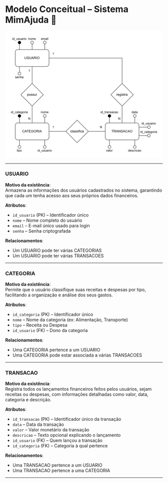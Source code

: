 # Modelo Conceitual – Sistema MimAjuda 💸

![Diagrama Entidade-Relacionamento (DER) do sistema MimAjuda](docs/banco/der_mimajuda.png)

---

### USUARIO

**Motivo da existência**:  
Armazena as informações dos usuários cadastrados no sistema, garantindo que cada um tenha acesso aos seus próprios dados financeiros.

**Atributos**:
- `id_usuario` (PK) – Identificador único
- `nome` – Nome completo do usuário
- `email` – E-mail único usado para login
- `senha` – Senha criptografada

**Relacionamentos**:
- Um USUARIO pode ter várias CATEGORIAS
- Um USUARIO pode ter várias TRANSACOES

---

### CATEGORIA

**Motivo da existência**:  
Permite que o usuário classifique suas receitas e despesas por tipo, facilitando a organização e análise dos seus gastos.

**Atributos**:
- `id_categoria` (PK) – Identificador único
- `nome` – Nome da categoria (ex: Alimentação, Transporte)
- `tipo` – Receita ou Despesa
- `id_usuario` (FK) – Dono da categoria

**Relacionamentos**:
- Uma CATEGORIA pertence a um USUARIO
- Uma CATEGORIA pode estar associada a várias TRANSACOES

---

### TRANSACAO

**Motivo da existência**:  
Registra todos os lançamentos financeiros feitos pelos usuários, sejam receitas ou despesas, com informações detalhadas como valor, data, categoria e descrição.

**Atributos**:
- `id_transacao` (PK) – Identificador único da transação
- `data` – Data da transação
- `valor` – Valor monetário da transação
- `descricao` – Texto opcional explicando o lançamento
- `id_usuario` (FK) – Quem lançou a transação
- `id_categoria` (FK) – Categoria à qual pertence

**Relacionamentos**:
- Uma TRANSACAO pertence a um USUARIO
- Uma TRANSACAO pertence a uma CATEGORIA

---
